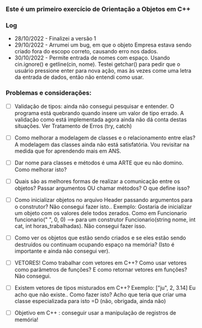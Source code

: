 ### Este é um primeiro exercício de Orientação a Objetos em C++

### Log
* 28/10/2022 - Finalizei a versão 1
* 29/10/2022 - Arrumei um bug, em que o objeto Empresa estava sendo criado fora do escopo correto, causando erro nos dados. 
* 30/10/2022 - Permite entrada de nomes com espaço. Usando cin.ignore() e getline(cin, nome). Testei getchar() para pedir que o usuário pressione enter para nova ação, mas às vezes come uma letra da entrada de dados, então não entendi como usar.


### Problemas e considerações:

- [ ] Validação de tipos: ainda não consegui pesquisar e entender. O programa está quebrando quando insere um valor de tipo errado. A validação como está implementada agora ainda não dá conta destas situações. Ver Tratamento de Erros (try, catch)


- [ ] Como melhorar a modelagem de classes e o relacionamento entre elas? A modelagem das classes ainda não está satisfatória. Vou revisitar na medida que for aprendendo mais em ANS.

      
- [ ] Dar nome para classes e métodos é uma ARTE que eu não domino. Como melhorar isto?


- [ ] Quais são as melhores formas de realizar a comunicação entre os objetos? Passar argumentos OU chamar métodos? O que define isso? 


- [ ] Como inicializar objetos no arquivo Header passando argumentos para o construtor? Não consegui fazer isto..
Exemplo: 
Gostaria de inicializar um objeto com os valores dele todos zerados. Como em Funcionario funcionario(" ", 0, 0) --> para um construtor Funcionario(string nome, int cat, int horas_trabalhadas). 
Não consegui fazer isso. 


- [ ] Como ver os objetos que estão sendo criados e se eles estão sendo destruídos ou continuam ocupando espaço na memória? (Isto é importante e ainda não consegui ver).


- [ ] VETORES! Como trabalhar com vetores em C++? Como usar vetores como parâmetros de funções? E como retornar vetores em funções? Não consegui. 


- [ ] Existem vetores de tipos misturados em C++? Exemplo: ["ju", 2, 3.14]
Eu acho que não existe.. Como fazer isto? Acho que teria que criar uma classe especializada para isto =D (não, obrigada, ainda não)


- [ ] Objetivo em C++ : conseguir usar a manipulação de registros de memória! 
